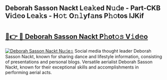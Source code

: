 ## Deborah Sasson Nackt L𝚎a𝚔ed N𝚞𝚍e - Part-CKB Vi𝚍𝚎o L𝚎a𝚔s - H𝚘𝚝 O𝚗𝚕yf𝚊ns P𝚑𝚘tos lJKif

# <h2><a href="http://kfeanov.oniu.top/?m=Deborah+Sasson+Nackt">🔗👉 🔴 Deborah Sasson Nackt P𝚑ot𝚘𝚜 V𝚒d𝚎o</a></h2>

[![Deborah Sasson Nackt Nu𝚍e𝚜](https://i.imgur.com/0qMVB7G.gif)](http://kfeanov.oniu.top/?m=Deborah+Sasson+Nackt)
Social media thought leader Deborah Sasson Nackt, known for sharing dance and lifestyle information, consisting of presentations and personal blogs. Versatile aerialist Deborah Sasson Nackt, known for their exceptional skills and accomplishments in performing aerial acts.  
